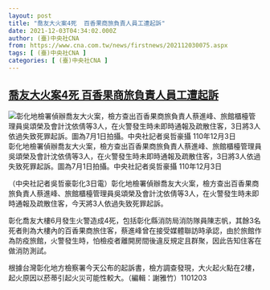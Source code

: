 ```yaml
---
layout: post
title: "喬友大火案4死  百香果商旅負責人員工遭起訴"
date: 2021-12-03T04:34:02.000Z
author: (臺)中央社CNA
from: https://www.cna.com.tw/news/firstnews/202112030075.aspx
tags: [ (臺)中央社CNA ]
categories: [ (臺)中央社CNA ]
---
```

<!--1638506042000-->
[喬友大火案4死  百香果商旅負責人員工遭起訴](https://www.cna.com.tw/news/firstnews/202112030075.aspx)
------

<div>
<div><div><div style="--aspect-ratio:583/1024;"><picture><source media="(max-width: 414px)" data-srcset="https://imgcdn.cna.com.tw/www/WebPhotos/800/20211203/583x1024_20211203000019.jpg"><source media="(min-width: 413px)" data-srcset="https://imgcdn.cna.com.tw/www/WebPhotos/1024/20211203/583x1024_20211203000019.jpg"><img class='lazyload' data-src="https://imgcdn.cna.com.tw/www/WebPhotos/800/20211203/583x1024_20211203000019.jpg" alt="彰化地檢署偵辦喬友大火案，檢方查出百香果商旅負責人蔡進峰、旅館櫃檯管理員吳頌榮及會計沈依倩等3人，在火警發生時未即時通報及疏散住客，3日將3人依過失致死罪起訴。圖為7月1日拍攝。中央社記者吳哲豪攝  110年12月3日" data-srcset="https://imgcdn.cna.com.tw/www/WebPhotos/800/20211203/583x1024_20211203000019.jpg 414w, https://imgcdn.cna.com.tw/www/WebPhotos/1024/20211203/583x1024_20211203000019.jpg 1024w"></picture></div><div>彰化地檢署偵辦喬友大火案，檢方查出百香果商旅負責人蔡進峰、旅館櫃檯管理員吳頌榮及會計沈依倩等3人，在火警發生時未即時通報及疏散住客，3日將3人依過失致死罪起訴。圖為7月1日拍攝。中央社記者吳哲豪攝  110年12月3日</div></div></div><div></div><div><p>（中央社記者吳哲豪彰化3日電）彰化地檢署偵辦喬友大火案，檢方查出百香果商旅負責人蔡進峰、旅館櫃檯管理員吳頌榮及會計沈依倩等3人，在火警發生時未即時通報及疏散住客，今天將3人依過失致死罪起訴。</p><p>彰化喬友大樓6月發生火警造成4死，包括彰化縣消防局消防隊員陳志帆，其餘3名死者則為大樓內的百香果商旅住客，蔡進峰曾在接受媒體聯訪時承認，由於旅館作為防疫旅館，火警發生時，怕檢疫者離開房間後違反規定且群聚，因此告知住客在做消防測試。</p><p>根據台灣彰化地方檢察署今天公布的起訴書，檢方調查發現，大火起火點在2樓，起火原因以菸蒂引起火災可能性較大。（編輯：謝雅竹）1101203</p></div>
</div>
